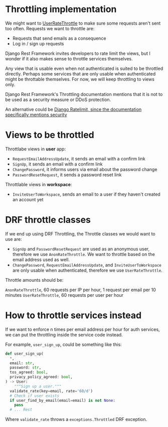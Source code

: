 # Throttling implementation

We might want to [UserRateThrottle](https://www.django-rest-framework.org/api-guide/throttling/#userratethrottle) to make sure some requests aren't sent too often. Requests we want to throttle are:

- Requests that send emails as a consequence
- Log in / sign up requests

Django Rest Framework invites developers to rate limit the views, but I wonder
if it also makes sense to throttle services themselves.

Any view that is usable even when not authenticated is suited to be throttled
directly. Perhaps some services that are only usable when authenticated might
be throttable themselves. For now, we will keep throttling to views only.

Django Rest Framework's Throttling documentation mentions that it is not to be
used as a security measure or DDoS protection.

An alternative could be [Django Ratelimit, since the documentation specifically  mentions security](https://django-ratelimit.readthedocs.io/en/stable/security.html)

# Views to be throttled

Throttlabe views in __user__ app:

- `RequestEmailAddressUpdate`, it sends an email with a confirm link
- `SignUp`, it sends an email with a confirm link
- `ChangePassword`, it informs users via email about the password change
- `PasswordResetRequest`, it sends a password reset link

Throttlable views in __workspace__:

- `InviteUserToWorkspace`, sends an email to a user if they haven't created an
  account yet

# DRF throttle classes

If we end up using DRF Throttling, the Throttle classes we would want to use
are:

- `SignUp` and `PasswordResetRequest` are used as an anonymous user, therefore
  we use `AnonRateThrottle`. We want to throttle based on the email address
  used as well.
- `ChangePassword`, `RequestEmailAddressUpdate`, and `InviteUserToWorkspace`
  are only usable when authenticated, therefore we use `UserRateThrottle`.

Throttle amounts should be:

`AnonRateThrottle`, 60 requests per IP per hour, 1 request per email per 10
minutes
`UserRateThrottle`, 60 requests per user per hour

# How to throttle services instead

If we want to enforce n times per email address per hour for auth services, we
can put the throttling inside the service code instead.

For example, `user_sign_up`, could be something like this:

```python
def user_sign_up(
  *,
  email: str,
  password: str,
  tos_agreed: bool,
  privacy_policy_agreed: bool,
) -> User:
    """Sign up a user."""
  validate_rate(key=email, rate='60/d')
  # Check if user exists
  if user_find_by_email(email=email) is not None:
    pass
  # ... Rest
```

Where `validate_rate` throws a `exceptions.Throttled` DRF exception.
